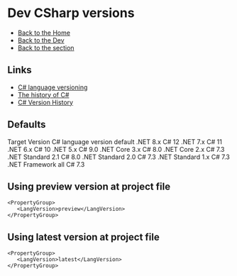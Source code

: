 # Dev CSharp versions

- [Back to the Home](../../../README.md)
- [Back to the Dev](../../README.md)
- [Back to the section](README.md)

## Links
- [C# language versioning](https://learn.microsoft.com/en-us/dotnet/csharp/language-reference/configure-language-version)
- [The history of C#](https://learn.microsoft.com/en-US/dotnet/csharp/whats-new/csharp-version-history)
- [C# Version History](https://www.tutorialsteacher.com/csharp/csharp-version-history)

## Defaults
Target				Version		C# language version default
.NET				8.x			C# 12
.NET				7.x			C# 11
.NET				6.x			C# 10
.NET				5.x			C# 9.0
.NET Core			3.x			C# 8.0
.NET Core			2.x			C# 7.3
.NET Standard		2.1			C# 8.0
.NET Standard		2.0			C# 7.3
.NET Standard		1.x			C# 7.3
.NET Framework		all			C# 7.3

## Using preview version at project file
```
<PropertyGroup>
   <LangVersion>preview</LangVersion>
</PropertyGroup>
```

## Using latest version at project file
```
<PropertyGroup>
   <LangVersion>latest</LangVersion>
</PropertyGroup>
```
